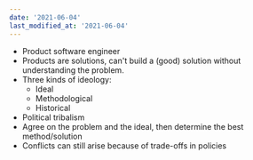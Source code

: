 ```yaml
---
date: '2021-06-04'
last_modified_at: '2021-06-04'
---
```

* Product software engineer
* Products are solutions, can't build a (good) solution without understanding the problem.
* Three kinds of ideology:
  * Ideal
  * Methodological
  * Historical
* Political tribalism
* Agree on the problem and the ideal, then determine the best method/solution
* Conflicts can still arise because of trade-offs in policies
